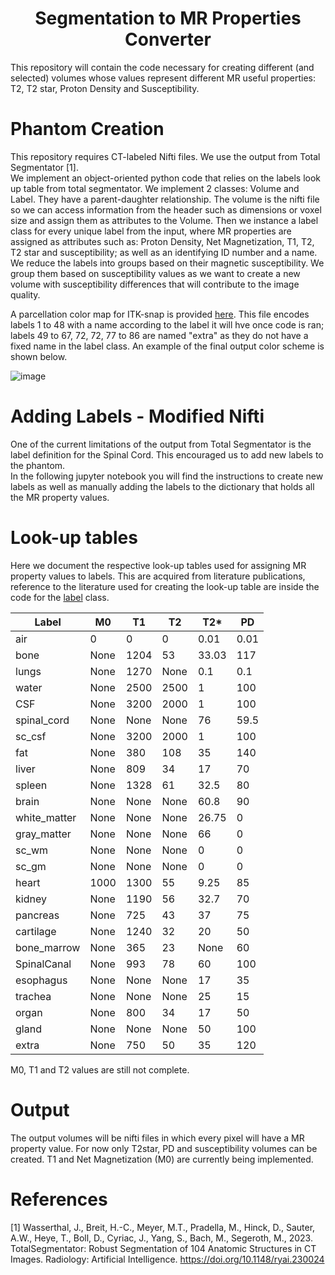 # <div align="center">**Segmentation to MR Properties Converter**</div>

This repository will contain the code necessary for creating different (and selected) volumes whose values represent different MR useful properties: T2, T2 star, Proton Density and Susceptibility.

# Phantom Creation

This repository requires CT-labeled Nifti files. We use the output from Total Segmentator [1]. </br>
We implement an object-oriented python code that relies on the labels look up table from total segmentator. We implement 2 classes: Volume and Label. They have a parent-daughter relationship. The volume is the nifti file so we can access information from the header such as dimensions or voxel size and assign them as attributes to the Volume. Then we instance a label class for every unique label from the input, where MR properties are assigned as attributes such as: Proton Density, Net Magnetization, T1, T2, T2 star and susceptibility; as well as an identifying ID number and a name. We reduce the labels into groups based on their magnetic susceptibility. We group them based on susceptibility values as we want to create a new volume with susceptibility differences that will contribute to the image quality. 

A parcellation color map for ITK-snap is provided [here](parcellation_itk.txt). This file encodes labels 1 to 48 with a name according to the label it will hve once code is ran; labels 49 to 67, 72, 72, 77 to 86 are named "extra" as they do not have a fixed name in the label class. An example of the final output color scheme is shown below.

![image](https://github.com/sriosq/brainhack_project/assets/154398382/36e16ab6-0683-4455-bec4-4337bb7bb975)

# Adding Labels - Modified Nifti
One of the current limitations of the output from Total Segmentator is the label definition for the Spinal Cord. This encouraged us to add new labels to the phantom. </br>
In the following jupyter notebook you will find the instructions to create new labels as well as manually adding the labels to the dictionary that holds all the MR property values.

# Look-up tables
Here we document the respective look-up tables used for assigning MR property values to labels. This are acquired from literature publications, reference to the literature used for creating the look-up table are inside the code for the [label](functions/label.py) class.

| Label        | M0   | T1   | T2   | T2*   | PD   |
|---------------|------|------|------|-------|------|
| air           | 0    | 0    | 0    | 0.01  | 0.01 |
| bone          | None | 1204 | 53   | 33.03 | 117  |
| lungs         | None | 1270 | None | 0.1   | 0.1  |
| water         | None | 2500 | 2500 | 1     | 100  |
| CSF           | None | 3200 | 2000 | 1     | 100  |
| spinal_cord   | None | None | None | 76    | 59.5 |
| sc_csf        | None | 3200 | 2000 | 1     | 100  |
| fat           | None | 380  | 108  | 35    | 140  |
| liver         | None | 809  | 34   | 17    | 70   |
| spleen        | None | 1328 | 61   | 32.5  | 80   |
| brain         | None | None | None | 60.8  | 90   |
| white_matter  | None | None | None | 26.75 | 0    |
| gray_matter   | None | None | None | 66    | 0    |
| sc_wm         | None | None | None | 0     | 0    |
| sc_gm         | None | None | None | 0     | 0    |
| heart         | 1000 | 1300 | 55   | 9.25  | 85   |
| kidney        | None | 1190 | 56   | 32.7  | 70   |
| pancreas      | None | 725  | 43   | 37    | 75   |
| cartilage     | None | 1240 | 32   | 20    | 50   |
| bone_marrow   | None | 365  | 23   | None  | 60   |
| SpinalCanal   | None | 993  | 78   | 60    | 100  |
| esophagus     | None | None | None | 17    | 35   |
| trachea       | None | None | None | 25    | 15   |
| organ         | None | 800  | 34   | 17    | 50   |
| gland         | None | None | None | 50    | 100  |
| extra         | None | 750  | 50   | 35    | 120  |

M0, T1 and T2 values are still not complete.

# Output

The output volumes will be nifti files in which every pixel will have a MR property value. For now only T2star, PD and susceptibility volumes can be created. T1 and Net Magnetization (M0) are currently being implemented.

# References 

[1] Wasserthal, J., Breit, H.-C., Meyer, M.T., Pradella, M., Hinck, D., Sauter, A.W., Heye, T., Boll, D., Cyriac, J., Yang, S., Bach, M., Segeroth, M., 2023. TotalSegmentator: Robust Segmentation of 104 Anatomic Structures in CT Images. Radiology: Artificial Intelligence. https://doi.org/10.1148/ryai.230024 </br>
